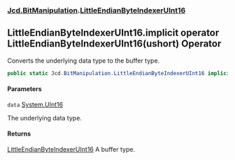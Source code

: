 ### [Jcd.BitManipulation](Jcd.BitManipulation.md 'Jcd.BitManipulation').[LittleEndianByteIndexerUInt16](Jcd.BitManipulation.LittleEndianByteIndexerUInt16.md 'Jcd.BitManipulation.LittleEndianByteIndexerUInt16')

## LittleEndianByteIndexerUInt16.implicit operator LittleEndianByteIndexerUInt16(ushort) Operator

Converts the underlying data type to the buffer type.

```csharp
public static Jcd.BitManipulation.LittleEndianByteIndexerUInt16 implicit operator LittleEndianByteIndexerUInt16(ushort data);
```

#### Parameters

<a name='Jcd.BitManipulation.LittleEndianByteIndexerUInt16.op_ImplicitJcd.BitManipulation.LittleEndianByteIndexerUInt16(ushort).data'></a>

`data` [System.UInt16](https://docs.microsoft.com/en-us/dotnet/api/System.UInt16 'System.UInt16')

The underlying data type.

#### Returns

[LittleEndianByteIndexerUInt16](Jcd.BitManipulation.LittleEndianByteIndexerUInt16.md 'Jcd.BitManipulation.LittleEndianByteIndexerUInt16')
A buffer type.
